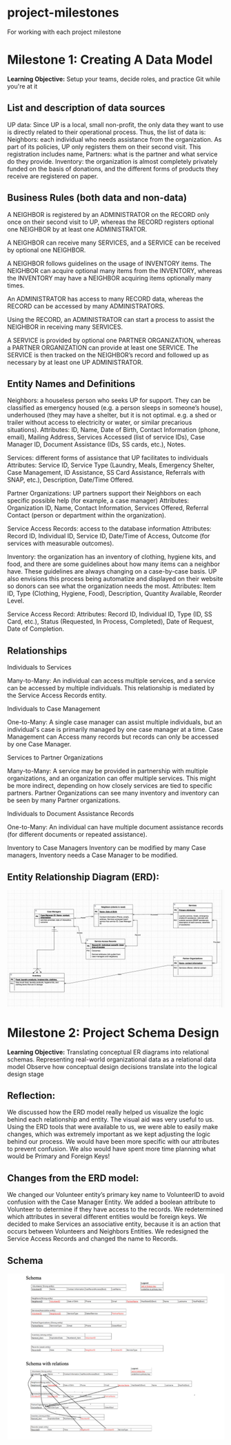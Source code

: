 # project-milestones
For working with each project milestone 

# Milestone 1: Creating A Data Model
**Learning Objective:** Setup your teams, decide roles, and practice Git while you're at it

## List and description of data sources 

UP data: Since UP is a local, small non-profit, the only data they want to use is directly related to their operational process. Thus, the list of data is:
	Neighbors: each individual who needs assistance from the organization. As part of its policies, UP only registers them on their second visit. This registration includes name, 
	Partners: what is the partner and what service do they provide.
	Inventory: the organization is almost completely privately funded on the basis of donations, and the different forms of products they receive are registered on paper.



## Business Rules (both data and non-data) 

A NEIGHBOR is registered by an ADMINISTRATOR on the RECORD only once on their second visit to UP, whereas the RECORD registers optional one NEIGHBOR by at least one ADMINISTRATOR.

A NEIGHBOR can receive many SERVICES, and a SERVICE can be received by optional one NEIGHBOR. 

 A NEIGHBOR follows guidelines on the usage of INVENTORY items. The NEIGHBOR can acquire optional many items from the INVENTORY, whereas the INVENTORY may have a NEIGHBOR acquiring items optionally many times. 

 An ADMINISTRATOR has access to many RECORD data, whereas the RECORD can be accessed by many ADMINISTRATORS.

Using the RECORD, an ADMINISTRATOR can start a process to assist the NEIGHBOR in receiving many SERVICES. 

A SERVICE is provided by optional one PARTNER ORGANIZATION, whereas a PARTNER ORGANIZATION can provide at least one SERVICE. The SERVICE is then tracked on the NEIGHBOR’s record and followed up as necessary by at least one UP ADMINISTRATOR. 


## Entity Names and Definitions

Neighbors: a houseless person who seeks UP for support. They can be classified as emergency housed (e.g. a person sleeps in someone’s house), underhoused (they may have a shelter, but it is not optimal. e.g. a shed or trailer without access to electricity or water, or similar precarious situations).
Attributes: ID, Name, Date of Birth, Contact Information (phone, email), Mailing Address, Services Accessed (list of service IDs), Case Manager ID, Document Assistance (IDs, SS cards, etc.), Notes.

Services: different forms of assistance that UP facilitates to individuals
Attributes: Service ID, Service Type (Laundry, Meals, Emergency Shelter, Case Management, ID Assistance, SS Card Assistance, Referrals with SNAP, etc.), Description, Date/Time Offered.

Partner Organizations: UP partners support their Neighbors on each specific possible help (for example, a case manager)
Attributes: Organization ID, Name, Contact Information, Services Offered, Referral Contact (person or department within the organization).

Service Access Records: access to the database information
Attributes: Record ID, Individual ID, Service ID, Date/Time of Access, Outcome (for services with measurable outcomes).

Inventory: the organization has an inventory of clothing, hygiene kits, and food, and there are some guidelines about how many items can a neighbor have. These guidelines are always changing on a case-by-case basis. UP also envisions this process being automatize and displayed on their website so donors can see what the organization needs the most.
Attributes: Item ID, Type (Clothing, Hygiene, Food), Description, Quantity Available, Reorder Level.

Service Access Record:
Attributes: Record ID, Individual ID, Type (ID, SS Card, etc.), Status (Requested, In Process, Completed), Date of Request, Date of Completion.




## Relationships

Individuals to Services


Many-to-Many: An individual can access multiple services, and a service can be accessed by multiple individuals. This relationship is mediated by the Service Access Records entity.


Individuals to Case Management


One-to-Many: A single case manager can assist multiple individuals, but an individual's case is primarily managed by one case manager at a time.
Case Management can Access many records but records can only be accessed by one Case Manager.


Services to Partner Organizations


Many-to-Many: A service may be provided in partnership with multiple organizations, and an organization can offer multiple services. This might be more indirect, depending on how closely services are tied to specific partners.
Partner Organizations can see many inventory and inventory can be seen by many Partner organizations.


Individuals to Document Assistance Records


One-to-Many: An individual can have multiple document assistance records (for different documents or repeated assistance).


Inventory to Case Managers
Inventory can be modified by many Case managers, Inventory needs a Case Manager to be modified.



## **Entity Relationship Diagram (ERD)**: 

![brief alt text](B240470A-174B-47F5-A750-61DDDB946791.png)

# Milestone 2: Project Schema Design
**Learning Objective:** 
Translating conceptual ER diagrams into relational schemas.
Representing real-world organizational data as a relational data model
Observe how conceptual design decisions translate into the logical design stage

## Reflection:

We discussed how the ERD model really helped us visualize the logic behind each relationship and entity. The visual aid was very useful to us. Using the ERD tools that were available to us, we were able to easily make changes, which was extremely important as we kept adjusting the logic behind our process.
We would have been more specific with our attributes to prevent confusion. We also would have spent more time planning what would be Primary and Foreign Keys!


## Changes from the ERD model: 
We changed our Volunteer entity’s primary key name to VolunteerID to avoid confusion with the Case Manager Entity. 
We added a boolean attribute to Volunteer to determine if they have access to the records.
We redetermined which attributes in several different entities would be foreign keys. 
We decided to make Services an associative entity, because it is an action that occurs between Volunteers and Neighbors Entities.
We redesigned the Service Access Records and changed the name to Records.

## Schema
![brief alt text](Schema_2_15_24.png)

